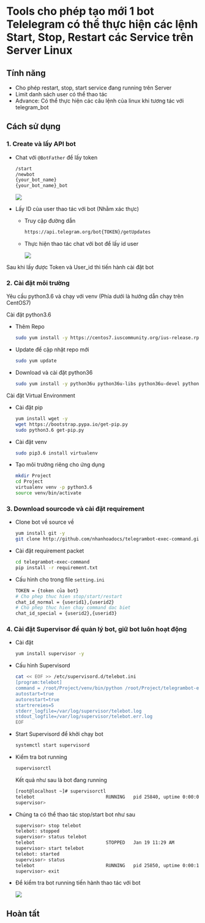 # Tools cho phép tạo mới 1 bot Telelegram có thể thực hiện các lệnh Start, Stop, Restart các Service trên Server Linux

## Tính năng 
- Cho phép restart, stop, start service đang running trên Server
- Limit danh sách user có thể thao tác
- Advance: Có thể thực hiện các câu lệnh của linux khi tương tác với telegram_bot

## Cách sử dụng 
### 1. Create và lấy API bot

- Chat với `@BotFather` để lấy token
    ```sh
    /start
    /newbot
    {your_bot_name}
    {your_bot_name}_bot
    ```

    ![](images/newbot.gif)

- Lấy ID của user thao tác với bot (Nhằm xác thực)
    + Truy cập đường dẫn 
        ```sh
        https://api.telegram.org/bot{TOKEN}/getUpdates
        ```

    + Thực hiện thao tác chat với bot để lấy id user

        ![](images/chat_id.png)

Sau khi lấy được Token và User_id thì tiến hành cài đặt bot

### 2. Cài đặt môi trường

Yêu cầu python3.6 và chạy với venv (Phía dưới là hướng dẫn chạy trên CentOS7)

Cài đặt python3.6
- Thêm Repo 
    ```sh 
    sudo yum install -y https://centos7.iuscommunity.org/ius-release.rpm
    ```

- Update để cập nhật repo mới 
    ```sh 
    sudo yum update
    ```

- Download và cài đặt python36
    ```sh 
    sudo yum install -y python36u python36u-libs python36u-devel python36u-pip
    ```

Cài đặt Virtual Environment
- Cài đặt pip
    ```sh 
    yum install wget -y
    wget https://bootstrap.pypa.io/get-pip.py
    sudo python3.6 get-pip.py
    ```

- Cài đặt venv
    ```sh 
    sudo pip3.6 install virtualenv
    ```

- Tạo môi trường riêng cho ứng dụng 
    ```sh 
    mkdir Project
    cd Project
    virtualenv venv -p python3.6
    source venv/bin/activate
    ```

### 3. Download sourcode và cài đặt requirement

- Clone bot về source về
    ```sh
    yum install git -y
    git clone http://github.com/nhanhoadocs/telegrambot-exec-command.git 
    ```

- Cài đặt requirement packet 
    ```sh
    cd telegrambot-exec-command
    pip install -r requirement.txt
    ```
- Cấu hình cho trong file `setting.ini`
    ```sh 
    TOKEN = {token của bot}
    # Cho phep thuc hien stop/start/restart
    chat_id_normal = {userid1},{userid2}
    # Cho phep thuc hien chay command dac biet
    chat_id_special = {userid2},{userid3}
    ```

### 4. Cài đặt Supervisor để quản lý bot, giữ bot luôn hoạt động 

- Cài đặt 
    ```sh 
    yum install supervisor -y 
    ```

- Cấu hình Supervisord
    ```sh 
    cat << EOF >> /etc/supervisord.d/telebot.ini
    [program:telebot]
    command = /root/Project/venv/bin/python /root/Project/telegrambot-exec-command/telebot.py
    autostart=true
    autorestart=true
    startrereies=5
    stderr_logfile=/var/log/supervisor/telebot.log
    stdout_logfile=/var/log/supervisor/telebot.err.log
    EOF
    ```

- Start Supervisord để khởi chạy bot
    ```sh 
    systemctl start supervisord
    ```

- Kiểm tra bot running 
    ```sh 
    supervisorctl
    ```

    Kết quả như sau là bot đang running 
    ```sh 
    [root@localhost ~]# supervisorctl
    telebot                          RUNNING   pid 25840, uptime 0:00:06
    supervisor>
    ```

- Chúng ta có thể thao tác stop/start bot như sau 
    ```sh 
    supervisor> stop telebot
    telebot: stopped
    supervisor> status telebot
    telebot                          STOPPED   Jan 19 11:29 AM
    supervisor> start telebot
    telebot: started
    supervisor> status
    telebot                          RUNNING   pid 25850, uptime 0:00:11
    supervisor> exit
    ```

- Để kiểm tra bot running tiến hành thao tác với bot 

    ![](images/working-bot.jpg)

## Hoàn tất
